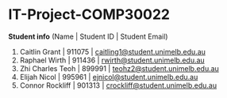 # IT-Project-COMP30022

**Student info** (Name | Student ID | Student Email)
1. Caitlin Grant | 911075 | caitling1@student.unimelb.edu.au 
2. Raphael Wirth | 911436 | rwirth@student.unimelb.edu.au 
3. Zhi Charles Teoh | 899991 | teohz2@student.unimelb.edu.au 
4. Elijah Nicol | 995961 | ejnicol@student.unimelb.edu.au 
5. Connor Rockliff | 901313 | crockliff@student.unimelb.edu.au
